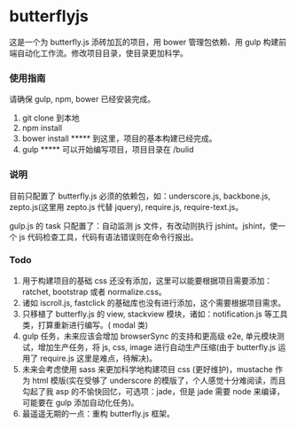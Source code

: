 # butterflyjs

这是一个为 butterfly.js 添砖加瓦的项目，用 bower 管理包依赖、用 gulp 构建前端自动化工作流。修改项目目录，使目录更加科学。

### 使用指南

请确保 gulp, npm, bower 已经安装完成。

1. git clone 到本地
2. npm install
3. bower install  ***** 到这里，项目的基本构建已经完成。
4. gulp           ***** 可以开始编写项目，项目目录在 /bulid

### 说明

目前只配置了 butterfly.js 必须的依赖包，如：underscore.js, backbone.js, zepto.js(这里用 zepto.js 代替 jquery), require.js, require-text.js。

gulp.js 的 task 只配置了：自动监测 js 文件，有改动则执行 jshint。jshint，使一个 js 代码检查工具，代码有语法错误则在命令行报出。

### Todo

1. 用于构建项目的基础 css 还没有添加，这里可以能要根据项目需要添加：ratchet, bootstrap 或者 normalize.css。
2. 诸如 iscroll.js, fastclick 的基础库也没有进行添加，这个需要根据项目需求。
3. 只移植了 butterfly.js 的 view, stackview 模块，诸如：notification.js 等工具类，打算重新进行编写。( modal 类)
4. gulp 任务，未来应该会增加 browserSync 的支持和更高级 e2e, 单元模块测试，增加生产任务，将 js, css, image 进行自动生产压缩(由于 butterfly.js 运用了 require.js 这里是难点，待解决)。 
5. 未来会考虑使用 sass 来更加科学地构建项目 css (更好维护)，mustache 作为 html 模版(实在受够了 underscore 的模版了，个人感觉十分难阅读，而且勾起了我 asp 的不愉快回忆，可选项：jade，但是 jade 需要 node 来编译，可能要在 gulp 添加自动化任务)。
6. 最遥遥无期的一点：重构 butterfly.js 框架。
